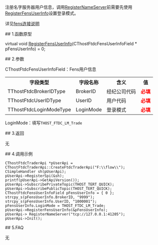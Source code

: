 <p>注册名字服务器用户信息，调用<a href="../../../HQJK/CTHOSTFTDCMDAPI/REGISTERNAMESERVER/">RegisterNameServer</a>前需要先使用<a href="../../../HQJK/CTHOSTFTDCMDAPI/REGISTERFENSUSERINFO/">RegisterFensUserInfo</a>设置登录模式。</p>
<p>详见<a href="../../../QTYWGZ/FENS/">fens连接说明</a></p>
<span class="anchor" id="7b98c9b3-a466-4798-af28-d97dc79b06df"></span>
## 1.函数原型
<p>virtual void <a href="../../../HQJK/CTHOSTFTDCMDAPI/REGISTERFENSUSERINFO/">RegisterFensUserInfo</a>(CThostFtdcFensUserInfoField * pFensUserInfo) = 0;</p>
<span class="anchor" id="73545588-ad94-41ac-acbf-509135dd350f"></span>
## 2.参数
<p>CThostFtdcFensUserInfoField：Fens用户信息</p>
<table><tr><th style="TEXT-ALIGN: center;">字段类型</th><th style="TEXT-ALIGN: center;">字段名称</th><th style="TEXT-ALIGN: center;">含义</th><th style="TEXT-ALIGN: center;">值</th></tr><tr><td style="TEXT-ALIGN: left;">TThostFtdcBrokerIDType</td>
<td style="TEXT-ALIGN: left;">BrokerID</td>
<td style="TEXT-ALIGN: left;">经纪公司代码</td>
<td style="TEXT-ALIGN: left;"><strong><font color="#FF0000">必填</font></strong></td>
</tr>
<tr><td style="TEXT-ALIGN: left;">TThostFtdcUserIDType</td>
<td style="TEXT-ALIGN: left;">UserID</td>
<td style="TEXT-ALIGN: left;">用户代码</td>
<td style="TEXT-ALIGN: left;"><strong><font color="#FF0000">必填</font></strong></td>
</tr>
<tr><td style="TEXT-ALIGN: left;">TThostFtdcLoginModeType</td>
<td style="TEXT-ALIGN: left;">LoginMode</td>
<td style="TEXT-ALIGN: left;">登录模式</td>
<td style="TEXT-ALIGN: left;"><strong><font color="#FF0000">必填</font></strong></td>
</tr>
</table>
<p>LoginMode：填写<code>THOST_FTDC_LM_Trade</code></p>
<span class="anchor" id="981d588f-d6de-4bfa-accf-fa1d2467bb5d"></span>
## 3.返回
<p>无</p>
<span class="anchor" id="adba83f7-f2e4-4d4f-9f80-a19fc3b6976e"></span>
## 4.调用示例
<pre><code>CThostFtdcTraderApi *pUserApi = CThostFtdcTraderApi::CreateFtdcTraderApi("F:\\flow\\");
CSimpleHandler sh(pUserApi);
pUserApi-&gt;RegisterSpi(&amp;sh);
printf(pUserApi-&gt;GetApiVersion());
pUserApi-&gt;SubscribePrivateTopic(THOST_TERT_QUICK);
pUserApi-&gt;SubscribePublicTopic(THOST_TERT_QUICK);
CThostFtdcFensUserInfoField pFensUserInfo = { 0 };
strcpy_s(pFensUserInfo.BrokerID, "9999");
strcpy_s(pFensUserInfo.UserID, "1000001");
pFensUserInfo.LoginMode = THOST_FTDC_LM_Trade;
pUserApi-&gt;RegisterFensUserInfo(&amp;pFensUserInfo);
pUserApi-&gt; RegisterNameServer("tcp://127.0.0.1:41205");
pUserApi-&gt;Init();
</code></pre>
<span class="anchor" id="44099fe1-73a8-4188-8195-e628bfbd374b"></span>
## 5.FAQ
<p>无</p>
